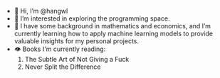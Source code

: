 - 👋 Hi, I’m @hangwl
- 👀 I’m interested in exploring the programming space.
- 🌱 I have some background in mathematics and economics, and I’m currently learning how to apply machine learning models to provide valuable insights for my personal projects.
- 👁️ Books I'm currently reading:
     1. The Subtle Art of Not Giving a Fuck
     2. Never Split the Difference

<!---
hangwl/hangwl is a ✨ special ✨ repository because its `README.md` (this file) appears on your GitHub profile.
You can click the Preview link to take a look at your changes.
- 💞️ I’m looking to collaborate on ...
- 📫 How to reach me ...
--->

